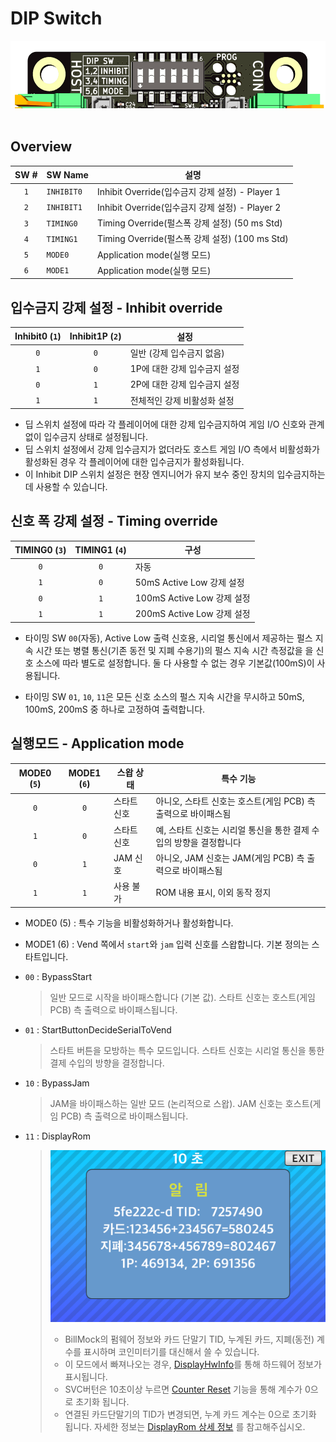 <!--
SPDX-FileCopyrightText: © 2023 Jinwoo Park (pmnxis@gmail.com)

SPDX-License-Identifier: MIT OR Apache-2.0
-->

# DIP Switch

<div><center>
<img src="images/dipsw_0v4.png" width="508" height="108">
</center></div>
<br/>

## Overview

| **SW #** | **SW Name** | 설명 |
| :-------: | -----------| --------- |
| `1`       | `INHIBIT0` | Inhibit Override(입수금지 강제 설정) - Player 1 |
| `2`       | `INHIBIT1` | Inhibit Override(입수금지 강제 설정) - Player 2 |
| `3`       | `TIMING0`  | Timing Override(펄스폭 강제 설정) (50 ms Std) |
| `4`       | `TIMING1`  | Timing Override(펄스폭 강제 설정) (100 ms Std) |
| `5`       | `MODE0`    | Application mode(실행 모드) |
| `6`       | `MODE1`    | Application mode(실행 모드) |

## 입수금지 강제 설정 - Inhibit override

| Inhibit0 (`1`) | Inhibit1P (`2`) | 설정                   |
| :-------------: | :--------------: | ------------------------------- |
| `0`             | `0`              | 일반 (강제 입수금지 없음)        |
| `1`             | `0`              | 1P에 대한 강제 입수금지 설정     |
| `0`             | `1`              | 2P에 대한 강제 입수금지 설정     |
| `1`             | `1`              | 전체적인 강제 비활성화 설정     |

- 딥 스위치 설정에 따라 각 플레이어에 대한 강제 입수금지하여 게임 I/O 신호와 관계없이 입수금지 상태로 설정됩니다.
- 딥 스위치 설정에서 강제 입수금지가 없더라도 호스트 게임 I/O 측에서 비활성화가 활성화된 경우 각 플레이어에 대한 입수금지가 활성화됩니다.
- 이 Inhibit DIP 스위치 설정은 현장 엔지니어가 유지 보수 중인 장치의 입수금지하는 데 사용할 수 있습니다.

## 신호 폭 강제 설정 - Timing override

| TIMING0 (`3`) | TIMING1 (`4`) | 구성 |
| :-----------: | :-----------: | ----------------------------- |
| `0` | `0` | 자동 |
| `1` | `0` | 50mS Active Low 강제 설정 |
| `0` | `1` | 100mS Active Low 강제 설정
| `1` | `1` | 200mS Active Low 강제 설정

- 타이밍 SW `00`(자동), Active Low 출력 신호용,
 시리얼 통신에서 제공하는 펄스 지속 시간 또는
 병렬 통신(기존 동전 및 지폐 수용기)의 펄스 지속 시간 측정값을
 을 신호 소스에 따라 별도로 설정합니다.
 둘 다 사용할 수 없는 경우 기본값(100mS)이 사용됩니다.

- 타이밍 SW `01`, `10`, `11`은 모든 신호 소스의 펄스 지속 시간을 무시하고
 50mS, 100mS, 200mS 중 하나로 고정하여 출력합니다.


## 실행모드 - Application mode

| MODE0 (`5`) | MODE1 (`6`) | 스왑 상태  | 특수 기능                                             |
| :---------: | :---------: | ------------ | ----------------------------------------------------- |
| `0`         |  `0`        | 스타트 신호 | 아니오, 스타트 신호는 호스트(게임 PCB) 측 출력으로 바이패스됨 |
| `1`         |  `0`        | 스타트 신호 | 예, 스타트 신호는 시리얼 통신을 통한 결제 수입의 방향을 결정합니다 |
| `0`         |  `1`        | JAM 신호     | 아니오, JAM 신호는 JAM(게임 PCB) 측 출력으로 바이패스됨    |
| `1`         |  `1`        | 사용 불가     | ROM 내용 표시, 이외 동작 정지                                              |

- MODE0 (5) : 특수 기능을 비활성화하거나 활성화합니다.
- MODE1 (6) : Vend 쪽에서 `start`와 `jam` 입력 신호를 스왑합니다. 기본 정의는 스타트입니다.

- `00` : BypassStart
    > 일반 모드로 시작을 바이패스합니다 (기본 값). 스타트 신호는 호스트(게임 PCB) 측 출력으로 바이패스됩니다.

- `01` : StartButtonDecideSerialToVend
    > 스타트 버튼을 모방하는 특수 모드입니다.
    > 스타트 신호는 시리얼 통신을 통한 결제 수입의 방향을 결정합니다.

- `10` : BypassJam
    > JAM을 바이패스하는 일반 모드 (논리적으로 스왑). JAM 신호는 호스트(게임 PCB) 측 출력으로 바이패스됩니다.

- `11` : DisplayRom
    > ![display rom screen](./images/dip_switch_rom_disp_kokr.png)
    > - BillMock의 펌웨어 정보와 카드 단말기 TID, 누계된 카드, 지폐(동전) 계수를 표시하며 코인미터기를 대신해서 쓸 수 있습니다.
    > - 이 모드에서 빠져나오는 경우, [DisplayHwInfo](./feature_disp_hw_info.md)를 통해 하드웨어 정보가 표시됩니다.
    > - SVC버턴은 10초이상 누르면 [Counter Reset](./feature_counter_reset.md) 기능을 통해 계수가 0으로 초기화 됩니다.
    > - 연결된 카드단말기의 TID가 변경되면, 누계 카드 계수는 0으로 초기화 됩니다.
    > 자세한 정보는 [DisplayRom 상세 정보](./feature_disp_rom.md) 를 참고해주십시오.
